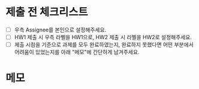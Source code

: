 # 제출 전 체크리스트

- [ ] 우측 Assignee를 본인으로 설정해주세요.
- [ ] HW1 제출 시 우측 라벨을 HW1으로, HW2 제출 시 라벨을 HW2로 설정해주세요.
- [ ] 제출 시점을 기준으로 과제를 모두 완료하였는지, 완료하지 못했다면 어떤 부분에서 어려움이 있었는지를 아래 "메모"에 간단하게 남겨주세요.

# 메모
